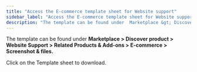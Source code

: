 ```yaml
---
title: "Access the E-commerce template sheet for Website support"
sidebar_label: "Access the E-commerce template sheet for Website support"
description: "The template can be found under  Marketplace &gt; Discover product &gt; Website Support &gt; Related Products &amp; Add-ons &gt; E-commerce &gt; Screenshot &a"
---
```


The template can be found under **Marketplace > Discover product > Website Support > Related Products & Add-ons > E-commerce > Screenshot & files.**  

Click on the Template sheet to download.